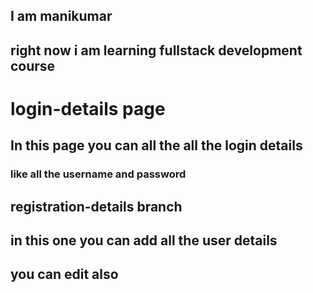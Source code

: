 
## I am manikumar 
## right now i am learning fullstack development course

# login-details page
## In this page you can all the all the login details
### like all the username and password
## registration-details branch
## in this one you can add all the user details
## you can edit also

